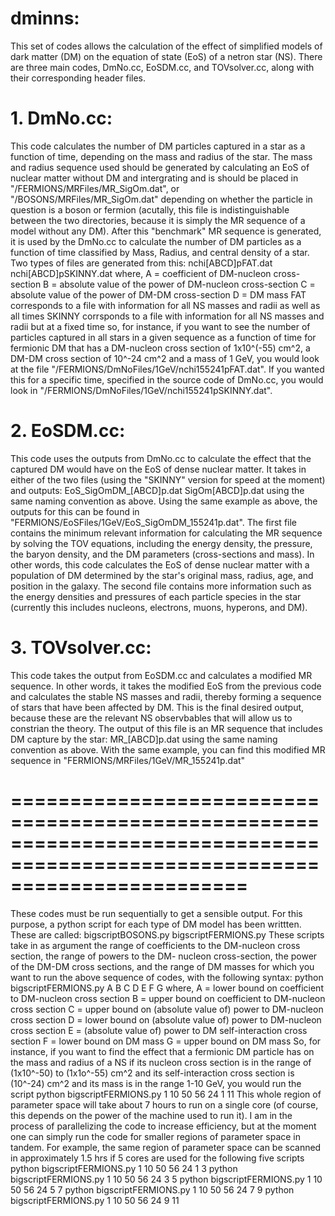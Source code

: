 # dminns:
This set of codes allows the calculation of the effect of simplified models of dark matter (DM) on the equation of state (EoS) 
of a netron star (NS). There are three main codes, DmNo.cc, EoSDM.cc, and TOVsolver.cc, along with their corresponding header 
files.

# 1. DmNo.cc:
This code calculates the number of DM particles captured in a star as a function of time, depending on the mass and radius of 
the star. The mass and radius sequence used should be generated by calculating an EoS of nuclear matter without DM and 
intergrating and is should be placed in "/FERMIONS/MRFiles/MR_SigOm.dat", or "/BOSONS/MRFiles/MR_SigOm.dat" depending on whether 
the particle in question is a boson or fermion (acutally, this file is indistinguishable between the two directories, because it 
is simply the MR sequence of a model without any DM). After this "benchmark" MR sequence is generated, it is used by the DmNo.cc 
to calculate the number of DM particles as a function of time classified by Mass, Radius, and central density of a star. Two 
types of files are generated from this:
    nchi[ABCD]pFAT.dat
    nchi[ABCD]pSKINNY.dat
where,
    A = coefficient of DM-nucleon cross-section
    B = absolute value of the power of DM-nucleon cross-section
    C = absolute value of the power of DM-DM cross-section
    D = DM mass
    FAT corresponds to a file with information for all NS masses and radii as well as all times
    SKINNY corrsponds to a file with information for all NS masses and radii but at a fixed time
so, for instance, if you want to see the number of particles captured in all stars in a given sequence as a function of time for
fermionic DM that has a DM-nucleon cross section of 1x10^(-55) cm^2, a DM-DM cross section of 10^-24 cm^2 and a mass of 1 GeV,
you would look at the file "/FERMIONS/DmNoFiles/1GeV/nchi155241pFAT.dat". If you wanted this for a specific time, specified in
the source code of DmNo.cc, you would look in "/FERMIONS/DmNoFiles/1GeV/nchi155241pSKINNY.dat".

# 2. EoSDM.cc:
This code uses the outputs from DmNo.cc to calculate the effect that the captured DM would have on the EoS of dense nuclear
matter. It takes in either of the two files (using the "SKINNY" version for speed at the moment) and outputs:
    EoS_SigOmDM_[ABCD]p.dat
    SigOm[ABCD]p.dat
using the same naming convention as above. Using the same example as above, the outputs for this can be found in
"FERMIONS/EoSFiles/1GeV/EoS_SigOmDM_155241p.dat". The first file contains the minimum relevant information for calculating the
MR sequence by solving the TOV equations, including the energy density, the pressure, the baryon density, and the DM parameters
(cross-sections and mass). In other words, this code calculates the EoS of dense nuclear matter with a population of DM
determined by the star's original mass, radius, age, and position in the galaxy. The second file contains more information such
as the energy densities and pressures of each particle species in the star (currently this includes nucleons, electrons, muons,
hyperons, and DM).

# 3. TOVsolver.cc:
This code takes the output from EoSDM.cc and calculates a modified MR sequence. In other words, it takes the modified EoS from
the previous code and calculates the stable NS masses and radii, thereby forming a sequence of stars that have been affected by
DM. This is the final desired output, because these are the relevant NS observbables that will allow us to constrian the theory. 
The output of this file is an MR sequence that includes DM capture by the star:
    MR_[ABCD]p.dat
using the same naming convention as above. With the same example, you can find this modified MR sequence in
"FERMIONS/MRFiles/1GeV/MR_155241p.dat"
# ============================================================================================================================

These codes must be run sequentially to get a sensible output. For this purpose, a python script for each type of DM model has 
been writtten. These are called:
    bigscriptBOSONS.py
    bigscriptFERMIONS.py
These scripts take in as argument the range of coefficients to the DM-nucleon cross section, the range of powers to the DM-
nucleon cross-section, the power of the DM-DM cross sections, and the range of DM masses for which you want to run the above
sequence of codes, with the following syntax:
    python bigscriptFERMIONS.py A B C D E F G
where,
    A = lower bound on coefficient to DM-nucleon cross section
    B = upper bound on coefficient to DM-nucleon cross section
    C = upper bound on (absolute value of) power to DM-nucleon cross section
    D = lower bound on (absolute value of) power to DM-nucleon cross section
    E = (absolute value of) power to DM self-interaction cross section
    F = lower bound on DM mass
    G = upper bound on DM mass
So, for instance, if you want to find the effect that a fermionic DM particle has on the mass and radius of a NS if its nucleon
cross section is in the range of (1x10^-50) to (1x1o^-55) cm^2 and its self-interaction cross section is (10^-24) cm^2 and its
mass is in the range 1-10 GeV, you would run the script
    python bigscriptFERMIONS.py 1 10 50 56 24 1 11
This whole region of parameter space will take about 7 hours to run on a single core (of course, this depends on the power of
the machine used to run it). I am in the process of parallelizing the code to increase efficiency, but at the moment one can
simply run the code for smaller regions of parameter space in tandem. For example, the same region of parameter space can be
scanned in approximately 1.5 hrs if 5 cores are used for the following five scripts
    python bigscriptFERMIONS.py 1 10 50 56 24 1 3
    python bigscriptFERMIONS.py 1 10 50 56 24 3 5
    python bigscriptFERMIONS.py 1 10 50 56 24 5 7
    python bigscriptFERMIONS.py 1 10 50 56 24 7 9
    python bigscriptFERMIONS.py 1 10 50 56 24 9 11
    
